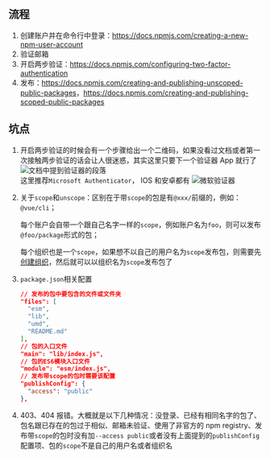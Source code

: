 ## 流程

1. 创建账户并在命令行中登录：<https://docs.npmjs.com/creating-a-new-npm-user-account>
2. 验证邮箱
3. 开启两步验证：<https://docs.npmjs.com/configuring-two-factor-authentication>
4. 发布：<https://docs.npmjs.com/creating-and-publishing-unscoped-public-packages>，<https://docs.npmjs.com/creating-and-publishing-scoped-public-packages>

## 坑点

1. 开启两步验证的时候会有一个步骤给出一个二维码，如果没看过文档或者第一次接触两步验证的话会让人很迷惑，其实这里只要下一个验证器 App 就行了  
   ![文档中提到验证器的段落](https://cdn.apasser.xyz/articles/npm%20publish%E6%B5%81%E7%A8%8B%E5%8F%8A%E5%9D%91%E7%82%B9/1.png "文档中提到验证器的段落")  
   这里推荐`Microsoft Authenticator`， IOS 和安卓都有
   ![微软验证器](https://cdn.apasser.xyz/articles/npm%20publish%E6%B5%81%E7%A8%8B%E5%8F%8A%E5%9D%91%E7%82%B9/2.png "微软验证器")
2. 关于`scope`和`unscope`：区别在于带`scope`的包是有`@xxx/`前缀的，例如：`@vue/cli`；

   每个账户会自带一个跟自己名字一样的`scope`，例如账户名为`foo`，则可以发布`@foo/package`形式的包；

   每个组织也是一个`scope`，如果想不以自己的用户名为`scope`发布包，则需要先[创建组织](https://docs.npmjs.com/creating-an-organization)，然后就可以以组织名为`scope`发布包了

3. `package.json`相关配置

   ```json
   // 发布的包中要包含的文件或文件夹
   "files": [
     "esm",
     "lib",
     "umd",
     "README.md"
   ],
   // 包的入口文件
   "main": "lib/index.js",
   // 包的ES6模块入口文件
   "module": "esm/index.js",
   // 发布带scope的包时需要该配置
   "publishConfig": {
     "access": "public"
   },
   ```

4. 403、404 报错。大概就是以下几种情况：没登录、已经有相同名字的包了、包名跟已存在的包过于相似、邮箱未验证、使用了非官方的 npm registry、发布带`scope`的包时没有加`--access public`或者没有上面提到的`publishConfig`配置项、包的`scope`不是自己的用户名或者组织名
